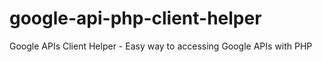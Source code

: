 # google-api-php-client-helper
Google APIs Client Helper - Easy way to accessing Google APIs with PHP

